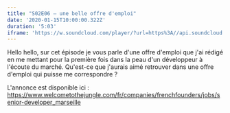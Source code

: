 ```yaml
---
title: "S02E06 — une belle offre d'emploi"
date: '2020-01-15T10:00:00.322Z'
duration: '5:03'
iframe: 'https://w.soundcloud.com/player/?url=https%3A//api.soundcloud.com/tracks/743803273&amp;color=%23ff5500&amp;auto_play=false&amp;hide_related=false&amp;show_comments=true&amp;show_user=true&amp;show_reposts=false&amp;show_teaser=true&amp;visual=true'
---
```


Hello hello, sur cet épisode je vous parle d'une offre d'emploi que j'ai rédigé en me mettant pour la première fois dans la peau d'un développeur à l'écoute du marché. Qu'est-ce que j'aurais aimé retrouver dans une offre d'emploi qui puisse me correspondre ?

L'annonce est disponible ici : <a href="https://www.welcometothejungle.com/fr/companies/frenchfounders/jobs/senior-developer_marseille" target="_blank" rel="noopener">https://www.welcometothejungle.com/fr/companies/frenchfounders/jobs/senior-developer_marseille</a>